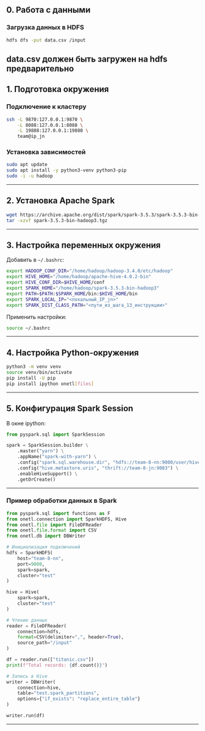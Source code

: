 

## 0. Работа с данными

### Загрузка данных в HDFS
```bash
hdfs dfs -put data.csv /input
```
data.csv должен быть загружен на hdfs предварительно
---

## 1. Подготовка окружения

### Подключение к кластеру
```bash
ssh -L 9870:127.0.0.1:9870 \
    -L 8088:127.0.0.1:8088 \
    -L 19888:127.0.0.1:19888 \
    team@ip_jn
```

### Установка зависимостей
```bash
sudo apt update
sudo apt install -y python3-venv python3-pip
sudo -i -u hadoop
```

---

## 2. Установка Apache Spark

```bash
wget https://archive.apache.org/dist/spark/spark-3.5.3/spark-3.5.3-bin-hadoop3.tgz
tar -xzvf spark-3.5.3-bin-hadoop3.tgz
```

---

## 3. Настройка переменных окружения

Добавить в `~/.bashrc`:
```bash
export HADOOP_CONF_DIR="/home/hadoop/hadoop-3.4.0/etc/hadoop"
export HIVE_HOME="/home/hadoop/apache-hive-4.0.2-bin"
export HIVE_CONF_DIR=$HIVE_HOME/conf
export SPARK_HOME="/home/hadoop/spark-3.5.3-bin-hadoop3"
export PATH=$PATH:$SPARK_HOME/bin:$HIVE_HOME/bin
export SPARK_LOCAL_IP="<локальный_IP_jn>"
export SPARK_DIST_CLASS_PATH="<пути_из_шага_13_инструкции>"
```

Применить настройки:
```bash
source ~/.bashrc
```

---

## 4. Настройка Python-окружения

```bash
python3 -m venv venv
source venv/bin/activate
pip install -U pip
pip install ipython onetl[files]
```

---

## 5. Конфигурация Spark Session

В окне ipython:
```python
from pyspark.sql import SparkSession

spark = SparkSession.builder \
    .master("yarn") \
    .appName("spark-with-yarn") \
    .config("spark.sql.warehouse.dir", "hdfs://team-8-nn:9000/user/hive/warehouse") \
    .config("hive.metastore.uris", "thrift://team-8-jn:9083") \
    .enableHiveSupport() \
    .getOrCreate()
```

---


### Пример обработки данных в Spark
```python
from pyspark.sql import functions as F
from onetl.connection import SparkHDFS, Hive
from onetl.file import FileDFReader
from onetl.file.format import CSV
from onetl.db import DBWriter

# Инициализация подключений
hdfs = SparkHDFS(
    host="team-8-nn", 
    port=9000, 
    spark=spark,
    cluster="test"
)

hive = Hive(
    spark=spark,
    cluster="test"
)

# Чтение данных
reader = FileDFReader(
    connection=hdfs,
    format=CSV(delimiter=",", header=True),
    source_path="/input"
)

df = reader.run(["titanic.csv"])
print(f"Total records: {df.count()}")

# Запись в Hive
writer = DBWriter(
    connection=hive,
    table="test.spark_partitions",
    options={"if_exists": "replace_entire_table"}
)

writer.run(df)
```

---
